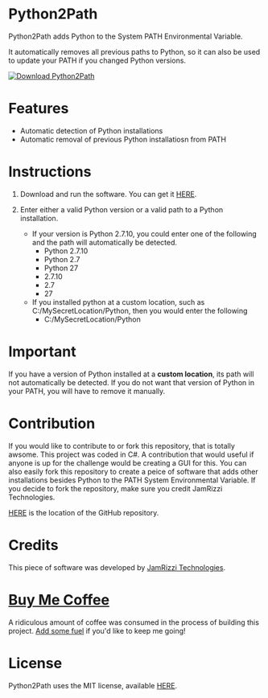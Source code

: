 # Python2Path
Python2Path adds Python to the System PATH Environmental Variable.

It automatically removes all previous paths to Python, so it can also be used to update your PATH if you changed Python versions.

[![Download Python2Path](https://jamrizzi.com/wp-content/uploads/2015/10/orange_download_button.png)](https://jamrizzi.com/market/python2path/)


# Features
* Automatic detection of Python installations
* Automatic removal of previous Python installatiosn from PATH


# Instructions
1. Download and run the software.  You can get it [HERE](https://sourceforge.net/projects/python2path/files/latest/download).

2. Enter either a valid Python version or a valid path to a Python installation.
	* If your version is Python 2.7.10, you could enter one of the following and the path will automatically be detected.
		* Python 2.7.10
		* Python 2.7
		* Python 27
		* 2.7.10
		* 2.7
		* 27
	* If you installed python at a custom location, such as C:/MySecretLocation/Python, then you would enter the following
		* C:/MySecretLocation/Python


# Important
If you have a version of Python installed at a __custom location__, its path will not automatically be detected.  If you do not want that version of Python in your PATH, you will have to remove it manually.


# Contribution
If you would like to contribute to or fork this repository, that is totally awsome.  This project was coded in C#.  A contribution that would useful if anyone is up for the challenge would be creating a GUI for this.  You can also easily fork this repository to create a peice of software that adds other installations besides Python to the PATH System Environmental Variable.  If you decide to fork the repository, make sure you credit JamRizzi Technologies.

[HERE](https://github.com/jamrizzi/python2path) is the location of the GitHub repository.


# Credits
This piece of software was developed by [JamRizzi Technologies](//jamrizzi.com).


# [Buy Me Coffee](//jamrizzi.com/buy-me-coffee)
A ridiculous amount of coffee was consumed in the process of building this project.  [Add some fuel](//jamrizzi.com/buy-me-coffee) if you'd like to keep me going!


# License
Python2Path uses the MIT license, available [HERE](./LICENSE).